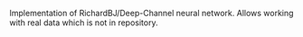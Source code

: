 Implementation of  RichardBJ/Deep-Channel neural network.
Allows working with real data which is not in repository.
